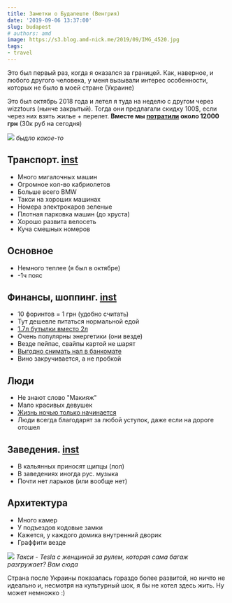 ```yaml
---
title: Заметки о Будапеште (Венгрия)
date: '2019-09-06 13:37:00'
slug: budapest
# authors: amd
image: https://s3.blog.amd-nick.me/2019/09/IMG_4520.jpg
tags:
- travel
---
```


Это был первый раз, когда я оказался за границей. Как, наверное, и любого другого человека, у меня вызывали интерес особенности, которых не было в моей стране (Украине)

Это был октябрь 2018 года и летел я туда на неделю с другом через wizztours (нынче закрытый). Тогда они предлагали скидку 100$, если через них взять жилье + перелет. **Вместе мы [потратили](https://www.instagram.com/p/Bpjg1XjAa5X/) около 12000 грн** (30к руб на сегодня)

![](https://s3.blog.amd-nick.me/2019/09/IMG_4418.jpg)
*быдло какое-то*

## Транспорт. [inst](https://www.instagram.com/p/BpKTe1MAWe0/)

- Много мигалочных машин
- Огромное кол-во кабриолетов
- Больше всего BMW
- Такси на хороших машинах
- Номера электрокаров зеленые
- Плотная парковка машин (до хруста)
- Хорошо развита велосеть
- Куча смешных номеров

## Основное

- Немного теплее (я был в октябре)
- -1ч пояс

## Финансы, шоппинг. [inst](https://www.instagram.com/p/BpVZcAFAuNS/)

- 10 форинтов = 1 грн (удобно считать)
- Тут дешевле питаться нормальной едой
- [1.7л бутылки вместо 2л](https://www.instagram.com/p/BpILbZogypu/)
- Очень популярны энергетики (они везде)
- Везде пейпас, свайпы картой не шарят
- [Выгодно снимать нал в банкомате](https://www.instagram.com/p/BpYQLHegxsp/)
- Вино закручивается, а не пробкой

## Люди

- Не знают слово "Макияж"
- Мало красивых девушек
- [Жизнь ночью только начинается](https://www.instagram.com/p/Bpf0_akg96w/)
- Люди всегда благодарят за любой уступок, даже если на дороге отошел

## Заведения. [inst](https://www.instagram.com/p/BpSsCU8ARIW/)

- В кальянных приносят щипцы (лол)
- В заведениях иногда рус. музыка
- Почти нет ларьков (или вообще нет)

## Архитектура

- Много камер
- У подъездов кодовые замки
- Кажется, у каждого домика внутренний дворик
- Граффити везде

![](https://s3.blog.amd-nick.me/2019/09/IMG_5531.jpg)
*Такси - Tesla с женщиной за рулем, которая сама багаж разгружает? Вам сюда*

Страна после Украины показалась гораздо более развитой, но ничто не идеально и, несмотря на культурный шок, я бы не хотел здесь жить. Ну может немножко :)

